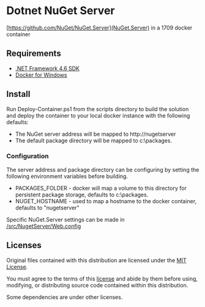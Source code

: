 # Dotnet NuGet Server

[https://github.com/NuGet/NuGet.Server](NuGet.Server) in a 1709 docker container

## Requirements

- [.NET Framework 4.6 SDK](https://www.microsoft.com/net/download/visual-studio-sdks)
- [Docker for Windows](https://docs.docker.com/docker-for-windows/install/)

## Install

Run Deploy-Container.ps1 from the scripts directory to build the solution and deploy the container to your local docker instance with the following defaults:

  - The NuGet server address will be mapped to http://nugetserver
  - The default package directory will be mapped to c:\packages.
  
### Configuration

The server address and package directory can be configuring by setting the following environment variables before building.

- PACKAGES_FOLDER - docker will map a volume to this directory for persistent package storage, defaults to c:\packages.
- NUGET_HOSTNAME - used to map a hostname to the docker container, defaults to "nugetserver"

Specific NuGet.Server settings can be made in [/src/NugetServer/Web.config](Web.config)

## Licenses

Original files contained with this distribution are licensed under the [MIT License](https://en.wikipedia.org/wiki/MIT_License).

You must agree to the terms of this [license](LICENSE.txt) and abide by them before using, modifying, or distributing source code contained within this distribution.

Some dependencies are under other licenses.